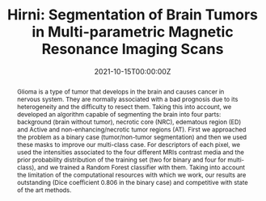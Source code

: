 ---
title: 'Hirni: Segmentation of Brain Tumors in Multi-parametric Magnetic Resonance Imaging Scans'

# Authors
# If you created a profile for a user (e.g. the default `admin` user), write the username (folder name) here
# and it will be replaced with their full name and linked to their profile.
authors:
  - admin
  - Danniel Moreno
  - Daniela Ruiz
  - Nicolas Aparicio

# Author notes (optional)
author_notes: []

date: '2021-10-15T00:00:00Z'
doi: 'https://doi.org/10.1109/CI-IBBI54220.2021.9626115'

# Schedule page publish date (NOT publication's date).
publishDate: '2021-10-15T00:00:00Z'

# Publication type.
# Accepts a single type but formatted as a YAML list (for Hugo requirements).
# Enter a publication type from the CSL standard.
publication_types: ['paper-conference']

# Publication name and optional abbreviated publication name.
publication: In *2021 IEEE 2nd International Congress of Biomedical Engineering and Bioengineering  <font color="#FFA07A">[Oral]</font>*
publication_short: In *CI-IB&BI*

abstract: "Glioma is a type of tumor that develops in the brain and causes cancer in nervous system. They are normally associated with a bad prognosis due to its heterogeneity and the difficulty to resect them. Taking this into account, we developed an algorithm capable of segmenting the brain into four parts: background (brain without tumor), necrotic core (NRC), edematous region (ED) and Active and non-enhancing/necrotic tumor regions (AT). First we approached the problem as a binary case (tumor/non-tumor segmentation) and then we used these masks to improve our multi-class case. For descriptors of each pixel, we used the intensities associated to the four different MRIs contrast media and the prior probability distribution of the training set (two for binary and four for multi-class), and we trained a Random Forest classifier with them. Taking into account the limitation of the computational resources with which we work, our results are outstanding (Dice coefficient 0.806 in the binary case) and competitive with state of the art methods."

# Summary. An optional shortened abstract.
summary: <strong> <font color="#6495ED" size="+1">International Congress of Biomedical Engineering and Bioengineering</font> <font color="#FFA07A" size="+1">[Oral]</font></strong> <br />Random forests for 3D semantic segmentation of brain tumors in multi-parametric MRIs.

tags: []

# Display this page in the Featured widget?
featured: false

# Custom links (uncomment lines below)
# links:
# - name: Custom Link
#   url: http://example.org

url_pdf: 'https://drive.google.com/file/d/1_txMQSDEaY6Pn1u6Q2XQPO5if008Pgdz/view?usp=sharing'
url_code: ''
url_dataset: ''
url_poster: ''
url_project: ''
url_slides: ''
url_source: ''
url_video: ''

# Featured image
# To use, add an image named `featured.jpg/png` to your page's folder.
image:
  caption: ''
  focal_point: ''
  preview_only: false

# Associated Projects (optional).
#   Associate this publication with one or more of your projects.
#   Simply enter your project's folder or file name without extension.
#   E.g. `internal-project` references `content/project/internal-project/index.md`.
#   Otherwise, set `projects: []`.
projects: []

# Slides (optional).
#   Associate this publication with Markdown slides.
#   Simply enter your slide deck's filename without extension.
#   E.g. `slides: "example"` references `content/slides/example/index.md`.
#   Otherwise, set `slides: ""`.
slides: ""
---